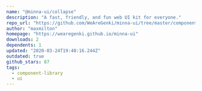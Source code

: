 ```yaml
---
name: "@minna-ui/collapse"
description: "A fast, friendly, and fun web UI kit for everyone."
repo_url: "https://github.com/WeAreGenki/minna-ui/tree/master/components/collapse"
author: "maxmilton"
homepage: "https://wearegenki.github.io/minna-ui"
downloads: 2
dependents: 1
updated: "2020-03-24T19:40:16.244Z"
outdated: true
github_stars: 87
tags: 
  - component-library
  - ui
---
```

